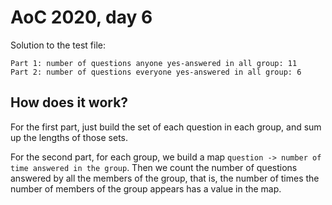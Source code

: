 # AoC 2020, day 6

Solution to the test file:

```
Part 1: number of questions anyone yes-answered in all group: 11
Part 2: number of questions everyone yes-answered in all group: 6
```

## How does it work?

For the first part, just build the set of each question in each group, and sum up the lengths of those sets.

For the second part, for each group, we build a map `question -> number of time answered in the group`. Then we count the number of questions answered by all the members of the group, that is, the number of times the number of members of the group appears has a value in the map.